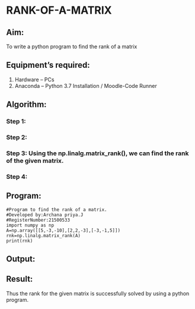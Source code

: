 # RANK-OF-A-MATRIX
## Aim:
To write a python program to find the rank of a matrix
## Equipment’s required:
1. 	Hardware – PCs
2. 	Anaconda – Python 3.7 Installation / Moodle-Code Runner
## Algorithm:
### Step 1: 
### Step 2: 
### Step 3: Using the np.linalg.matrix_rank(), we can find the rank of the given matrix.
### Step 4: 
## Program:
```
#Program to find the rank of a matrix.
#Developed by:Archana priya.J
#RegisterNumber:21500533
import numpy as np
A=np.array([[5,-3,-10],[2,2,-3],[-3,-1,5]])
rnk=np.linalg.matrix_rank(A)
print(rnk)
```
## Output:
## Result:
Thus the rank for the given matrix is successfully solved by  using a python program.

